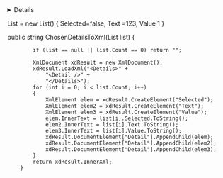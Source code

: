 <Details><Detail><Selected>False</Selected><Text>Акт на землю</Text><Value>1.4</Value><Selected>False</Selected><Text>Акт приемки объекта в эксплуатацию, решение на ЗУ</Text><Value>1.5</Value><Selected>True</Selected><Text>Договор дарения</Text><Value>1.6</Value><Selected>False</Selected><Text>Договор купли продажи</Text><Value>1.1</Value><Selected>False</Selected><Text>Договор приватизации</Text><Value>1.8</Value><Selected>False</Selected><Text>Иное(обяз поле для заполнения с огр символов)</Text><Value>1.11</Value><Selected>True</Selected><Text>Не вложены документы по движимому имуществу</Text><Value>1.9</Value><Selected>False</Selected><Text>Предварительный договор купли-продажи</Text><Value>1.2</Value><Selected>False</Selected><Text>Свидетельство о праве на наследство по завещанию(по закону)</Text><Value>1.7</Value><Selected>True</Selected><Text>Справка о зарегистрированных правах(обременениях) на недвижимое имущество и его технических характеристика</Text><Value>1.10</Value><Selected>False</Selected><Text>Технический паспорт (Ф-2) на регистрируемые объекты неденжнмости</Text><Value>1.3</Value></Detail></Details>


List<SelectedListItem> = new List<SelectedListItem>() {
  Selected=false,
  Text =123, 
  Value 1
} 


 public string ChosenDetailsToXml(List<SelectListItem> list)
        {

            if (list == null || list.Count == 0) return "";

            XmlDocument xdResult = new XmlDocument();
            xdResult.LoadXml("<Details>" +
                "<Detail />" +
                "</Details>");
            for (int i = 0; i < list.Count; i++)
            {
                XmlElement elem = xdResult.CreateElement("Selected");
                XmlElement elem2 = xdResult.CreateElement("Text");
                XmlElement elem3 = xdResult.CreateElement("Value");
                elem.InnerText = list[i].Selected.ToString();
                elem2.InnerText = list[i].Text.ToString();
                elem3.InnerText = list[i].Value.ToString();
                xdResult.DocumentElement["Detail"].AppendChild(elem);
                xdResult.DocumentElement["Detail"].AppendChild(elem2);
                xdResult.DocumentElement["Detail"].AppendChild(elem3);
            }
            return xdResult.InnerXml;
        }
